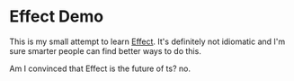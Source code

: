 # Effect Demo

This is my small attempt to learn [Effect](https://effect.website/). It's definitely not idiomatic and I'm sure smarter people can find better ways to do this.

Am I convinced that Effect is the future of ts? no.

